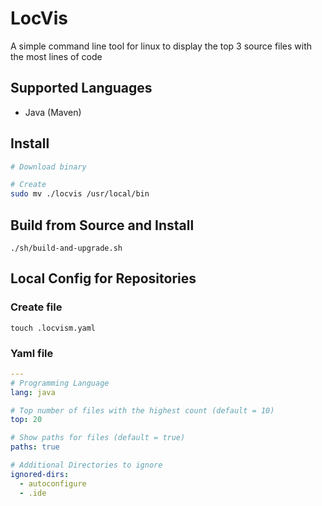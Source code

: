 # LocVis
A simple command line tool for linux to display the top 3 source files with the most lines of code

## Supported Languages
- Java (Maven)

## Install
```sh
# Download binary

# Create
sudo mv ./locvis /usr/local/bin
```

## Build from Source and Install
    ./sh/build-and-upgrade.sh

## Local Config for Repositories
### Create file
    touch .locvism.yaml
### Yaml file
```yaml
---
# Programming Language
lang: java

# Top number of files with the highest count (default = 10)
top: 20

# Show paths for files (default = true)
paths: true

# Additional Directories to ignore
ignored-dirs:
  - autoconfigure
  - .ide
```
